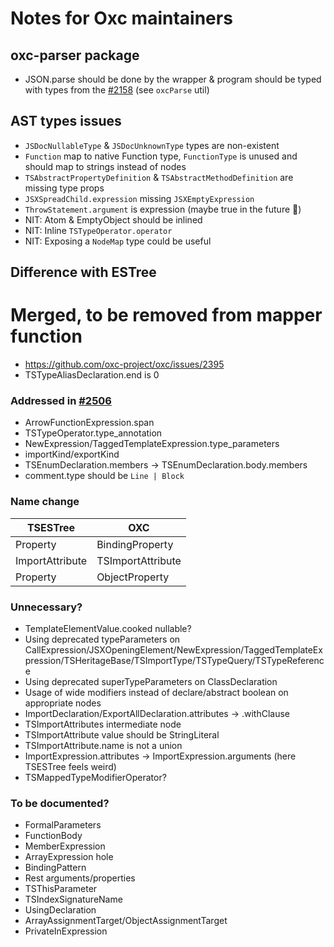 # Notes for Oxc maintainers

## oxc-parser package

- JSON.parse should be done by the wrapper & program should be typed with types from the [#2158](https://github.com/oxc-project/oxc/pull/2158) (see `oxcParse` util)

## AST types issues

- `JSDocNullableType` & `JSDocUnknownType` types are non-existent
- `Function` map to native Function type, `FunctionType` is unused and should map to strings instead of nodes
- `TSAbstractPropertyDefinition` & `TSAbstractMethodDefinition` are missing type props
- `JSXSpreadChild.expression` missing `JSXEmptyExpression`
- `ThrowStatement.argument` is expression (maybe true in the future 🤞)
- NIT: Atom & EmptyObject should be inlined
- NIT: Inline `TSTypeOperator.operator`
- NIT: Exposing a `NodeMap` type could be useful

## Difference with ESTree

# Merged, to be removed from mapper function

- https://github.com/oxc-project/oxc/issues/2395
- TSTypeAliasDeclaration.end is 0

### Addressed in [#2506](https://github.com/oxc-project/oxc/pull/2506)

- ArrowFunctionExpression.span
- TSTypeOperator.type_annotation
- NewExpression/TaggedTemplateExpression.type_parameters
- importKind/exportKind
- TSEnumDeclaration.members -> TSEnumDeclaration.body.members
- comment.type should be `Line | Block`

### Name change

| TSESTree        | OXC               |
| --------------- | ----------------- |
| Property        | BindingProperty   |
| ImportAttribute | TSImportAttribute |
| Property        | ObjectProperty    |

### Unnecessary?

- TemplateElementValue.cooked nullable?
- Using deprecated typeParameters on CallExpression/JSXOpeningElement/NewExpression/TaggedTemplateExpression/TSHeritageBase/TSImportType/TSTypeQuery/TSTypeReference
- Using deprecated superTypeParameters on ClassDeclaration
- Usage of wide modifiers instead of declare/abstract boolean on appropriate nodes
- ImportDeclaration/ExportAllDeclaration.attributes -> .withClause
- TSImportAttributes intermediate node
- TSImportAttribute value should be StringLiteral
- TSImportAttribute.name is not a union
- ImportExpression.attributes -> ImportExpression.arguments (here TSESTree feels weird)
- TSMappedTypeModifierOperator?

### To be documented?

- FormalParameters
- FunctionBody
- MemberExpression
- ArrayExpression hole
- BindingPattern
- Rest arguments/properties
- TSThisParameter
- TSIndexSignatureName
- UsingDeclaration
- ArrayAssignmentTarget/ObjectAssignmentTarget
- PrivateInExpression

